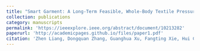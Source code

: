 ```yaml
---
title: "Smart Garment: A Long-Term Feasible, Whole-Body Textile Pressure-Sensing System"
collection: publications
category: manuscripts
permalink: 'https://ieeexplore.ieee.org/abstract/document/10213282'
paperurl: 'http://academicpages.github.io/files/paper1.pdf'
citation: 'Zhen Liang, Dongquan Zhang, Guanghua Xu, Fangting Xie, Hui Cai and Xiaohui Cai, IEEE Sensors Journal, 2023.'
---
```

